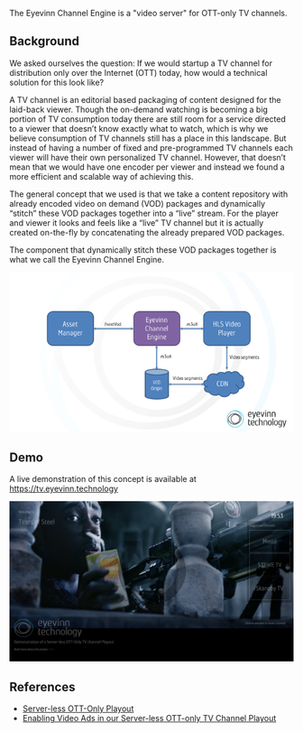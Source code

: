 The Eyevinn Channel Engine is a "video server" for OTT-only TV channels.

## Background
We asked ourselves the question: If we would startup a TV channel for distribution only over the Internet (OTT) today, how would a technical solution for this look like?

A TV channel is an editorial based packaging of content designed for the laid-back viewer. Though the on-demand watching is becoming a big portion of TV consumption today there are still room for a service directed to a viewer that doesn’t know exactly what to watch, which is why we believe consumption of TV channels still has a place in this landscape. But instead of having a number of fixed and pre-programmed TV channels each viewer will have their own personalized TV channel. However, that doesn’t mean that we would have one encoder per viewer and instead we found a more efficient and scalable way of achieving this.

The general concept that we used is that we take a content repository with already encoded video on demand (VOD) packages and dynamically “stitch” these VOD packages together into a “live” stream. For the player and viewer it looks and feels like a “live” TV channel but it is actually created on-the-fly by concatenating the already prepared VOD packages.

The component that dynamically stitch these VOD packages together is what we call the Eyevinn Channel Engine.

![system description](system-description.png)

## Demo

A live demonstration of this concept is available at https://tv.eyevinn.technology

![screenshot](screenshot.png)

## References

* [Server-less OTT-Only Playout](https://medium.com/@eyevinntechnology/server-less-ott-only-playout-bc5a7f2e6d04)
* [Enabling Video Ads in our Server-less OTT-only TV Channel Playout](https://medium.com/@eyevinntechnology/enabling-video-ads-in-our-server-less-ott-only-tv-channel-playout-81a5e0458f17)